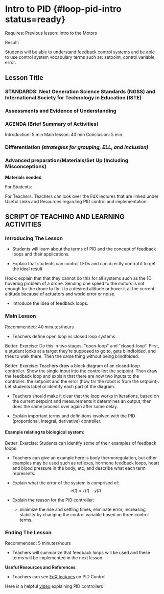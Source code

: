 # Intro to PID {#loop-pid-intro status=ready}

<div class='requirements' markdown='1'>

Requires: 
Previous lesson: Intro to the Motors 

Result: 

Students will be able to understand feedback control systems and be able to use control system vocabulary terms such as: setpoint, control variable, error. 

</div>

## Lesson Title


### STANDARDS: Next Generation Science Standards (NGSS) and International Society for Technology in Education (ISTE)



### Assessments and Evidence of Understanding


### AGENDA (Brief Summary of Activities)
Introduction: 5 min
Main lesson: 40 min
Conclusion: 5 min

### Differentiation _(strategies for grouping, ELL, and inclusion)_


### Advanced preparation/Materials/Set Up (Including Misconceptions)

**Materials needed**

For Students:

For Teachers: Teachers can look over the EdX lectures that are linked under Useful Links and Resources regarding PID control and implementation. 


## SCRIPT OF TEACHING AND LEARNING ACTIVITIES


### Introducing The Lesson

- Students will learn about the terms of PID and the concept of feedback loops and their applications. 

- Explain that students can control LEDs and can directly control it to get the ideal result. 

Hook: explain that that they cannot do this for all systems such as the 1D hovering problem of a drone. Sending one speed to the motors is not enough for the drone to fly it to a desired altitude or hover it at the current altitude because of actuators and world error or noise. 

- Introduce the idea of feedback loops. 


### Main Lesson

Recommended: 40 minutes/hours


- Teachers define open loop vs closed loop systems

<!-- https://www.electronics-tutorials.ws/systems/open-loop-system.html --> 


Better: Exercise: Do this in two stages, "open-loop" and "closed-loop". First, a student looks at a target they’re supposed to go to, gets blindfolded, and tries to walk there. Then the same thing without being blindfolded.

Better: Exercise: Teachers draw a block diagram of an closed-loop controller. Show the single input into the controller: the setpoint. Then draw the feedback loop and explain that there are now two inputs to the controller: the setpoint and the error (how far the robot is from the setpoint). Let students label or identify each part of the diagram. 

- Teachers should make it clear that the loop works in iterations, based on the current setpoint and measurements it determines an output, then does the same process over again after some delay.

- Explain important terms and definitions involved with the PID (proportional, integral, derivative) controller. 

#### Example relating to biological system: 

Better: Exercise: Students can identify some of their examples of feedback loops. 

- Teachers can give an example here is body thermoregulation, but other examples may be used such as reflexes, hormone feedback loops, heart and blood pressure in the body, etc, and describe what each term represents. 


- Explain what the error of the system is comprised of:  
    $$ e(t) = r(t) - y(t)$$

- Explain the reason for the PID controller: 
    - minimize the rise and settling times, eliminate error, increasing stability by changing the control variable based on three control terms.



### Ending The Lesson

Recommended: 5 minutes/hours

- Teachers will summarize that feedback loops will be used and these terms will be implemented in the next lesson.

**Useful Resources and References**

- Teachers can see [EdX lectures](https://edge.edx.org/courses/course-v1:BrownX+CS195R+2018_T1/course/#block-v1:BrownX+CS195R+2018_T1+type@chapter+block@0c4aafccbe244af093e640e6e81d9e26) on PID Control

Here is a helpful [video](https://www.youtube.com/watch?v=wkfEZmsQqiA) explaining PID controllers